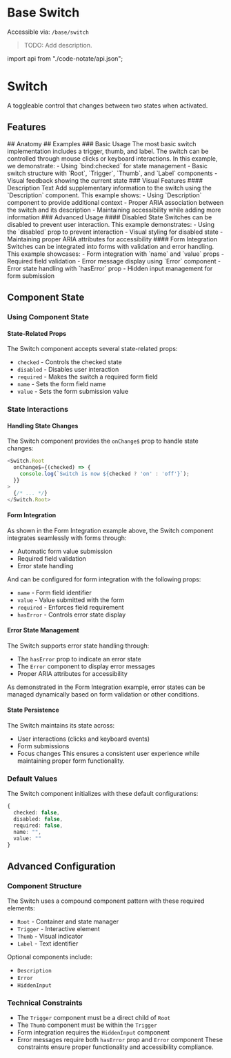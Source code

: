 # Base Switch

Accessible via: `/base/switch`

> TODO: Add description.

import api from "./code-notate/api.json";

# Switch
A toggleable control that changes between two states when activated.
<Showcase name="hero" />
## Features
<Features api={api} />
## Anatomy
<AnatomyTable api={api} />
## Examples
### Basic Usage
The most basic switch implementation includes a trigger, thumb, and label. The switch can be controlled through mouse clicks or keyboard interactions.
<Showcase name="binding" />
In this example, we demonstrate:
- Using `bind:checked` for state management
- Basic switch structure with `Root`, `Trigger`, `Thumb`, and `Label` components
- Visual feedback showing the current state
### Visual Features
#### Description Text
Add supplementary information to the switch using the `Description` component.
<Showcase name="description" />
This example shows:
- Using `Description` component to provide additional context
- Proper ARIA association between the switch and its description
- Maintaining accessibility while adding more information
### Advanced Usage
#### Disabled State
Switches can be disabled to prevent user interaction.
<Showcase name="disabled" />
This example demonstrates:
- Using the `disabled` prop to prevent interaction
- Visual styling for disabled state
- Maintaining proper ARIA attributes for accessibility
#### Form Integration
Switches can be integrated into forms with validation and error handling.
<Showcase name="form" />
This example showcases:
- Form integration with `name` and `value` props
- Required field validation
- Error message display using `Error` component
- Error state handling with `hasError` prop
- Hidden input management for form submission

## Component State
### Using Component State
#### State-Related Props
The Switch component accepts several state-related props:
- `checked` - Controls the checked state
- `disabled` - Disables user interaction
- `required` - Makes the switch a required form field
- `name` - Sets the form field name
- `value` - Sets the form submission value
### State Interactions
#### Handling State Changes
The Switch component provides the `onChange$` prop to handle state changes:
```typescript
<Switch.Root
  onChange$={(checked) => {
    console.log(`Switch is now ${checked ? 'on' : 'off'}`);
  }}
>
  {/* ... */}
</Switch.Root>
```
#### Form Integration
As shown in the Form Integration example above, the Switch component integrates seamlessly with forms through:
- Automatic form value submission
- Required field validation
- Error state handling

And can be configured for form integration with the following props:
- `name` - Form field identifier
- `value` - Value submitted with the form
- `required` - Enforces field requirement
- `hasError` - Controls error state display
#### Error State Management
The Switch supports error state handling through:
- The `hasError` prop to indicate an error state
- The `Error` component to display error messages
- Proper ARIA attributes for accessibility

As demonstrated in the Form Integration example, error states can be managed dynamically based on form validation or other conditions.
#### State Persistence
The Switch maintains its state across:
- User interactions (clicks and keyboard events)
- Form submissions
- Focus changes
This ensures a consistent user experience while maintaining proper form functionality.

### Default Values
The Switch component initializes with these default configurations:
```typescript
{
  checked: false,
  disabled: false,
  required: false,
  name: "",
  value: ""
}
```
## Advanced Configuration
### Component Structure
The Switch uses a compound component pattern with these required elements:
- `Root` - Container and state manager
- `Trigger` - Interactive element
- `Thumb` - Visual indicator
- `Label` - Text identifier

Optional components include:
- `Description`
- `Error`
- `HiddenInput`
### Technical Constraints
- The `Trigger` component must be a direct child of `Root`
- The `Thumb` component must be within the `Trigger`
- Form integration requires the `HiddenInput` component
- Error messages require both `hasError` prop and `Error` component
These constraints ensure proper functionality and accessibility compliance.


<APITable api={api} />